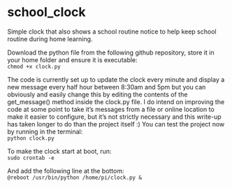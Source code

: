 # school_clock
Simple clock that also shows a school routine notice to help keep school routine during home learning.  
  
Download the python file from the following github repository, store it in your home folder and ensure it is executable:  
`chmod +x clock.py`  
  
The code is currently set up to update the clock every minute and display a new message every half hour between 8:30am and 5pm but you can obviously and easily change this by editing the contents of the get_message() method inside the clock.py file. I do intend on improving the code at some point to take it’s messages from a file or online location to make it easier to configure, but it’s not strictly necessary and this write-up has taken longer to do than the project itself :)
You can test the project now by running in the terminal:  
`python clock.py`  
  
To make the clock start at boot, run:  
`sudo crontab -e`  
  
And add the following line at the bottom:  
`@reboot /usr/bin/python /home/pi/clock.py &`  
